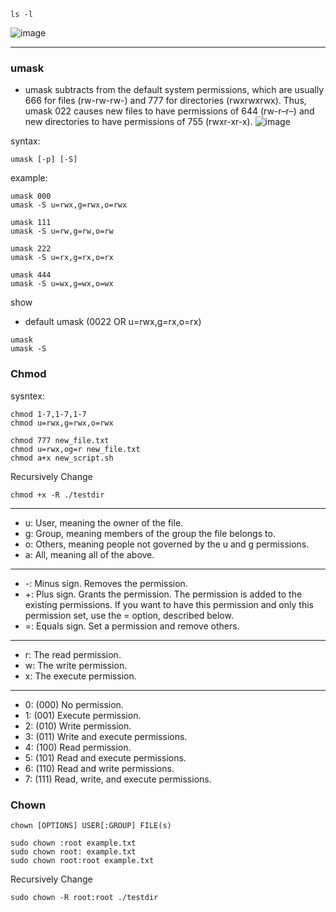```
ls -l
```
![image](https://github.com/user-attachments/assets/82e68b2e-da19-4d8f-89e5-db94149d7f12)



--------------------------------------------------------------------------------------------------
### umask
- umask subtracts from the default system permissions, which are usually 666 for files (rw-rw-rw-) and 777 for directories (rwxrwxrwx). Thus, umask 022 causes new files to have permissions of 644 (rw-r–r–) and new directories to have permissions of 755 (rwxr-xr-x).
![image](https://github.com/user-attachments/assets/35d20ecc-09ce-431e-b4f7-b3de105ec615)

syntax:
```
umask [-p] [-S] 
```
example:
```
umask 000
umask -S u=rwx,g=rwx,o=rwx

umask 111
umask -S u=rw,g=rw,o=rw

umask 222
umask -S u=rx,g=rx,o=rx

umask 444
umask -S u=wx,g=wx,o=wx
```

show 
- default umask (0022 OR u=rwx,g=rx,o=rx)
```
umask
umask -S
```


### Chmod
sysntex:
```
chmod 1-7,1-7,1-7
chmod u=rwx,g=rwx,o=rwx
```
```
chmod 777 new_file.txt
chmod u=rwx,og=r new_file.txt
chmod a+x new_script.sh
```
Recursively Change
```
chmod +x -R ./testdir
```
----------------------------------------------------------------------------------------------
- u: User, meaning the owner of the file.
- g: Group, meaning members of the group the file belongs to.
- o: Others, meaning people not governed by the u and g permissions.
- a: All, meaning all of the above.

-----------------------------------------------------------------------------------------------
-  -: Minus sign. Removes the permission.
-  +: Plus sign. Grants the permission. The permission is added to the existing permissions. If you want to have this permission and only this permission set, use the = option, described below.
-  =: Equals sign. Set a permission and remove others.

-----------------------------------------------------------------------------------------------

- r: The read permission.
- w: The write permission.
- x: The execute permission.

-----------------------------------------------------------------------------------------------

- 0: (000) No permission.
- 1: (001) Execute permission.
- 2: (010) Write permission.
- 3: (011) Write and execute permissions.
- 4: (100) Read permission.
- 5: (101) Read and execute permissions.
- 6: (110) Read and write permissions.
- 7: (111) Read, write, and execute permissions.



### Chown
```
chown [OPTIONS] USER[:GROUP] FILE(s)
```

```
sudo chown :root example.txt
sudo chown root: example.txt
sudo chown root:root example.txt
```

Recursively Change

```
sudo chown -R root:root ./testdir
```


